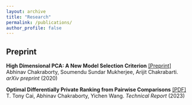 ```yaml
---
layout: archive
title: "Research"
permalink: /publications/
author_profile: false
---
```


## Preprint

**High Dimensional PCA: A New Model Selection Criterion** [[Preprint]](https://arxiv.org/abs/2011.04470)  
Abhinav Chakraborty, Soumendu Sundar Mukherjee, Arijit Chakrabarti. *arXiv preprint* (2020)

**Optimal Differentially Private Ranking from Pairwise Comparisons** [[PDF]](/files/DP_Ranking_Main.pdf)  
T. Tony Cai, Abhinav Chakraborty, Yichen Wang. *Technical Report* (2023)



